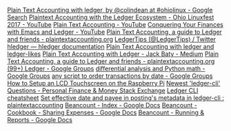 
<a href="https://www.google.com/search?q=Plain+Text+Accounting+with+ledger%2C+by+%40colindean+at+%23ohiolinux&amp;rlz=1CAASUO_enUS765US765&amp;oq=Plain+Text+Accounting+with+ledger%2C+by+%40colindean+at+%23ohiolinux&amp;aqs=chrome..69i57j69i61&amp;sourceid=chrome&amp;ie=UTF-8"    >Plain Text Accounting with ledger, by @colindean at #ohiolinux - Google Search</a>
<a href="https://www.youtube.com/watch?v=FJtaM43PgXQ"    >Plaintext Accounting with the Ledger Ecosystem - Ohio Linuxfest 2017 - YouTube</a>
<a href="https://www.youtube.com/watch?v=8r5Cp66k4PA"    >Plain Text Accounting - YouTube</a>
<a href="https://www.youtube.com/watch?v=cjoCNRpLanY"    >Conquering Your Finances with Emacs and Ledger - YouTube</a>
<a href="https://plaintextaccounting.org/"    >Plain Text Accounting, a guide to Ledger and friends - plaintextaccounting.org</a>
<a href="https://twitter.com/ledgertips?lang=en"    >LedgerTips (@LedgerTips) / Twitter</a>
<a href="https://hledger.org/"   >hledger — hledger documentation</a>
<a href="https://www.reddit.com/r/plaintextaccounting/"    >Plain Text Accounting with ledger and ledger-likes</a>
<a href="https://medium.com/@jackbaty/plain-text-accounting-with-ledger-3ec5b27ef0a8"    >Plain Text Accounting with Ledger - Jack Baty - Medium</a>
<a href="https://plaintextaccounting.org/#plain-text-accounting-apps"    >Plain Text Accounting, a guide to Ledger and friends - plaintextaccounting.org</a>
<a href="https://groups.google.com/forum/#!forum/ledger-cli"    >(99+) Ledger - Google Groups</a>
<a href="https://groups.google.com/forum/#!topic/ledger-cli/nMJwS-xNswo"    >differential analysis and Python math - Google Groups</a>
<a href="https://groups.google.com/forum/#!topic/ledger-cli/a8qUfneSyHQ"    >any script to order transactions by date - Google Groups</a>
<a href="https://www.circuitbasics.com/setup-lcd-touchscreen-raspberry-pi/"    >How to Setup an LCD Touchscreen on the Raspberry Pi</a>
<a href="https://money.stackexchange.com/questions/tagged/ledger-cli?tab=newest"    >Newest 'ledger-cli' Questions - Personal Finance &amp; Money Stack Exchange</a>
<a href="https://devhints.io/ledger"    >Ledger CLI cheatsheet</a>
<a href="https://www.reddit.com/r/plaintextaccounting/comments/etf9fe/set_effective_date_and_payee_in_postings_metadata/"    >Set effective date and payee in posting's metadata in ledger-cli : plaintextaccounting</a>
<a href="https://docs.google.com/document/d/1RaondTJCS_IUPBHFNdT8oqFKJjVJDsfsn6JEjBG04eA/edit"    >Beancount - Index - Google Docs</a>
<a href="https://docs.google.com/document/d/1FRcJqUfeAMQO6KjG94w6rF7VajMGJaFplmF1Wu0rCHY/edit"    >Beancount - Cookbook - Sharing Expenses - Google Docs</a>
<a href="https://docs.google.com/document/d/1e44jtLyVRl2H2Pj4K3WUc66otAlTOFOc90-tsrFEQdo/edit#heading=h.4q31mvini2f7"    >Beancount - Running &amp; Reports - Google Docs</a>
